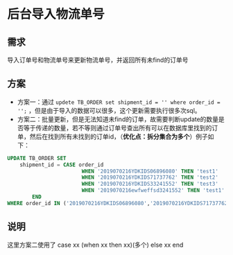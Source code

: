 # 后台导入物流单号

## 需求
导入订单号和物流单号来更新物流单号，并返回所有未find的订单号

## 方案
* 方案一：通过 `updete TB_ORDER set shipment_id = '' where order_id = '';` ，但是由于导入的数据可以很多，这个更新需要执行很多次sql。
* 方案二：批量更新，但是无法知道未find的订单，故需要判断update的数量是否等于传递的数量，若不等则通过订单号查出所有可以在数据库里找到的订单，然后在找到所有未找到的订单id，（**优化点：拆分集合为多个**）例子如下：
```sql
UPDATE TB_ORDER SET
    shipment_id = CASE order_id
                        WHEN '2019070216YDKIDS06896080' THEN 'test1'
                        WHEN '2019070216YDKIDS71737762' THEN 'test2'
                        WHEN '2019070216YDKIDS33241552' THEN 'test3'
                        WHEN '2019070216ewfweffsd3241552' THEN 'test1'
        END
WHERE order_id IN ('2019070216YDKIDS06896080','2019070216YDKIDS71737762','2019070216YDKIDS33241552')
```

## 说明
这里方案二使用了 case xx (when xx then xx)(多个) else xx end